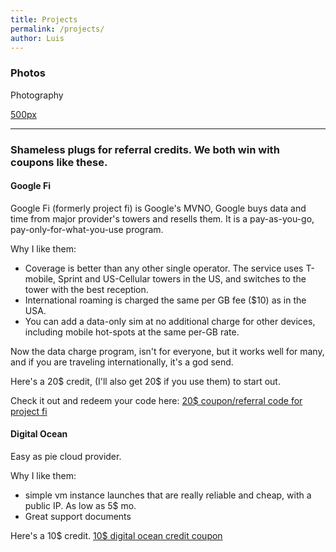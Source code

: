 ```yaml
---
title: Projects
permalink: /projects/
author: Luis
---
```


### Photos
Photography

[500px](https://500px.com/lcerezo)

***

### Shameless plugs for referral credits. We both win with coupons like these.


#### Google Fi 
Google Fi (formerly project fi) is Google's MVNO, Google buys data and time from major provider's towers and resells them. It is a pay-as-you-go, pay-only-for-what-you-use program.

Why I like them:

* Coverage is better than any other single operator. The service uses T-mobile, Sprint and US-Cellular towers in the US, and switches to the tower with the best reception.
* International roaming is charged the same per GB fee ($10) as in the USA. 
* You can add a data-only sim at no additional charge for other devices, including mobile hot-spots at the same per-GB rate.

Now the data charge program, isn't for everyone, but it works well for many, and if you are traveling internationally, it's a god send.

Here's a 20$ credit, (I'll also get 20$ if you use them) to start out.

Check it out and redeem your code here: [20$ coupon/referral code for project fi](https://g.co/fi/r/HNX017)


#### Digital Ocean

Easy as pie cloud provider.

Why I like them:

* simple vm instance launches that are really reliable and cheap, with a public IP. As low as 5$ mo.
* Great support documents

Here's a 10$ credit. [10$ digital ocean credit coupon](https://m.do.co/c/9af287b2fea8)
